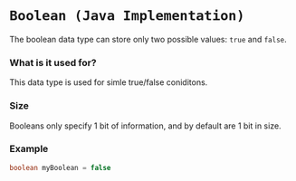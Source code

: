 # `Boolean (Java Implementation)`
The boolean data type can store only two possible values: `true` and `false`.

### What is it used for?
This data type is used for simle true/false coniditons.

### Size
Booleans only specify 1 bit of information, and by default are 1 bit in size.

### Example
```java
boolean myBoolean = false
```
